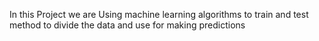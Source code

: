 In this Project we are Using  machine learning algorithms to train and test method to divide the data
and use for making predictions
